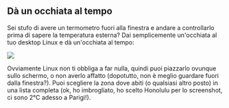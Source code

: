<?php require("../../entete.php"); ?> <?php require("../../base.php"); ?>

<div id="corps">

<h2>Dà un occhiata al tempo</h2>

Sei stufo di avere un termometro fuori alla finestra e andare a 
controllarlo prima di sapere la temperatura esterna? Dai semplicemente 
un'occhiata al tuo desktop Linux e dà un'occhiata al tempo:

<img src="Images/weather.png" />

Ovviamente Linux non ti obbliga a far nulla, quindi puoi piazzarlo 
ovunque sullo schermo, o non averlo affatto (dopotutto, non è meglio 
guardare fuori dalla finestra?). Puoi scegliere la zona dove abiti (o 
qualsiasi altro posto) in una lista completa (ok, ho imbrogliato, ho 
scelto Honolulu per lo screenshot, ci sono 2°C adesso a Parigi!).

</div>


